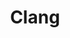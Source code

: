 ---
image: /assets/images/projects/clang.png
permalink: /engineering/projects/clang/
project_link_name: clang
project_url: https://clang.llvm.org/
statsAvailable: 'false'
title: Clang
---